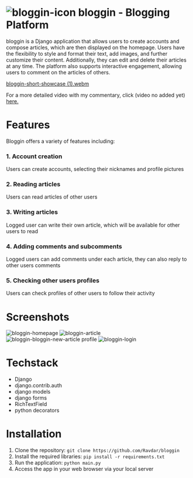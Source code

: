 # ![bloggin-icon](https://github.com/Ravdar/bloggin/assets/97836782/a34aef5d-7da2-4613-bd73-88fe9b6f50b1) bloggin - Blogging Platform




bloggin is a Django application that allows users to create accounts and compose articles, which are then displayed on the homepage. Users have the flexibility to style and format their text, add images, and further customize their content. Additionally, they can edit and delete their articles at any time. The platform also supports interactive engagement, allowing users to comment on the articles of others.


[bloggin-short-showcase (1).webm](https://github.com/Ravdar/bloggin/assets/97836782/84c13d45-4875-4642-8205-2a33ee2dbff8)


For a more detailed video with my commentary, click (video no added yet) [here.](https://www.youtube.com/watch?v=VewCNybNQKE)

# Features

Bloggin offers a variety of features including:

### 1. Account creation
Users can create accounts, selecting their nicknames and profile pictures
### 2. Reading articles
Users can read articles of other users
### 3. Writing articles
Logged user can write their own article, which will be available for other users to read
### 4. Adding comments and subcomments
Logged users can add comments under each article, they can also reply to other users comments
### 5. Checking other users profiles
Users can check profiles of other users to follow their activity

# Screenshots
![bloggin-homepage](https://github.com/Ravdar/bloggin/assets/97836782/214be85b-d01b-49c7-84f0-35366463b779)
![bloggin-article](https://github.com/Ravdar/bloggin/assets/97836782/e0474381-2219-4f93-be2d-851e92104bd9)
![bloggin-![bloggin-new-article](https://github.com/Ravdar/bloggin/assets/97836782/c88505e4-2e89-466b-b918-50a61a92c101)
profile](https://github.com/Ravdar/bloggin/assets/97836782/492abb04-b31e-49f1-a4fb-36ad23687ece)
![bloggin-login](https://github.com/Ravdar/bloggin/assets/97836782/2c3765b5-0ecd-424f-afdf-73b8a9269021)

# Techstack
* Django
* django.contrib.auth
* django models
* django forms
* RichTextField
* python decorators

# Installation
1. Clone the repository:
```git clone https://github.com/Ravdar/bloggin```
2. Install the required libraries:
```pip install -r requirements.txt```
3. Run the application:
```python main.py```
4. Access the app in your web browser via your local server
